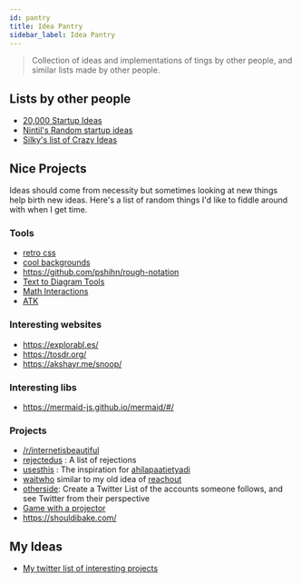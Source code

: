 ```yaml
---
id: pantry
title: Idea Pantry
sidebar_label: Idea Pantry
---
```


> Collection of ideas and implementations of tings by other people, and similar lists made by other people.

## Lists by other people

- [20,000 Startup Ideas](https://unawaz.github.io/stochastic-hill-climbing/tasks/)
- [Nintil's Random startup ideas](https://nintil.com/startup-ideas/)
- [Silky's list of Crazy Ideas](https://silky.github.io/posts/2019-02-22-2018s-crazy-ideas.html)

## Nice Projects

Ideas should come from necessity but sometimes looking at new things help birth new ideas. Here's a list of random things I'd like to fiddle around with when I get time.

### Tools

- [retro css](https://github.com/matt-auckland/retro-css)
- [cool backgrounds](https://coolbackgrounds.io/)
- https://github.com/pshihn/rough-notation
- [Text to Diagram Tools](https://smusamashah.github.io/text-to-diagram)
- [Math Interactions](https://cindyjs.org/)
- [ATK](https://en.wikipedia.org/wiki/Accessibility_Toolkit)

### Interesting websites

- https://explorabl.es/
- https://tosdr.org/
- https://akshayr.me/snoop/

### Interesting libs

- https://mermaid-js.github.io/mermaid/#/

### Projects

- [/r/internetisbeautiful](https://www.reddit.com/r/InternetIsBeautiful/)
- [rejectedus](https://rejected.us/) : A list of rejections
- [usesthis](https://usesthis.com/) : The inspiration for [ahilapaatietyadi](https://ahilapaati.com/)
- [waitwho](https://waitwho.is/) similar to my old idea of [reachout](https://github.com/geekodour/reachout)
- [otherside](https://github.com/0x263b/Otherside): Create a Twitter List of the accounts someone follows, and see Twitter from their perspective
- [Game with a projector](https://www.reddit.com/r/Damnthatsinteresting/comments/cvr4cp/my_brother_made_a_game_which_can_project_on_this/ey6102k/)
- https://shouldibake.com/

## My Ideas

- [My twitter list of interesting projects](https://twitter.com/i/lists/1222259380139069440)
